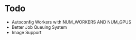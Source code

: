 # Todo
- Autoconfig Workers with NUM_WORKERS AND NUM_GPUS
- Better Job Queuing System
- Image Support